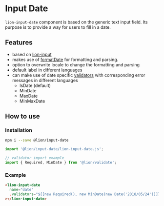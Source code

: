 # Input Date

[//]: # 'AUTO INSERT HEADER PREPUBLISH'

`lion-input-date` component is based on the generic text input field. Its purpose is to provide a way for users to fill in a date.

## Features

- based on [lion-input](../input)
- makes use of [formatDate](../localize/docs/date.md) for formatting and parsing.
- option to overwrite locale to change the formatting and parsing
- default label in different languages
- can make use of date specific [validators](../validate/docs/DefaultValidators.md) with corresponding error messages in different languages
  - IsDate (default)
  - MinDate
  - MaxDate
  - MinMaxDate

## How to use

### Installation

```sh
npm i --save @lion/input-date
```

```js
import '@lion/input-date/lion-input-date.js';

// validator import example
import { Required, MinDate } from '@lion/validate';
```

### Example

```html
<lion-input-date
  name="date"
  .validators="${[new Required(), new MinDate(new Date('2018/05/24'))]}"
></lion-input-date>
```
